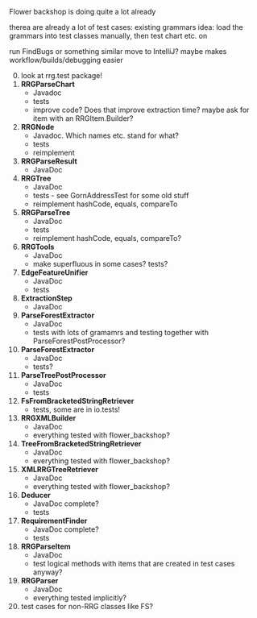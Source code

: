 Flower backshop is doing quite a lot already

therea are already a lot of test cases: existing grammars
idea: load the grammars into test classes manually, then test chart etc. on 

run FindBugs or something similar
move to IntelliJ? maybe makes workflow/builds/debugging easier

0. look at rrg.test package!
1. **RRGParseChart**
    - Javadoc
    - tests
    - improve code? Does that improve extraction time? maybe ask for item with an RRGItem.Builder?
2. **RRGNode** 
    - Javadoc. Which names etc. stand for what?
    - tests
    - reimplement
3. **RRGParseResult**
    - JavaDoc 
4. **RRGTree**
    - JavaDoc
    - tests - see GornAddressTest for some old stuff
    - reimplement hashCode, equals, compareTo
5. **RRGParseTree**
    - JavaDoc
    - tests
    - reimplement hashCode, equals, compareTo?
6. **RRGTools**
    - JavaDoc
    - make superfluous in some cases? tests?
7. **EdgeFeatureUnifier**
    - JavaDoc
    - tests
8. **ExtractionStep**
    - JavaDoc
9. **ParseForestExtractor**
    - JavaDoc
    - tests with lots of gramamrs and testing together with ParseForestPostProcessor?
10. **ParseForestExtractor**
    - JavaDoc
    - tests?
11. **ParseTreePostProcessor**
    - JavaDoc
    - tests
12. **FsFromBracketedStringRetriever**
    - tests, some are in io.tests!
13. **RRGXMLBuilder**
    - JavaDoc
    - everything tested with flower_backshop?
14. **TreeFromBracketedStringRetriever**
    - JavaDoc
    - everything tested with flower_backshop?
15. **XMLRRGTreeRetriever**
    - JavaDoc
    - everything tested with flower_backshop?
16. **Deducer**
    - JavaDoc complete?
    - tests
17. **RequirementFinder**
    - JavaDoc complete?
    - tests
18. **RRGParseItem**
    - JavaDoc
    - test logical methods with items that are created in test cases anyway?
19. **RRGParser**
    - JavaDoc
    - everything tested implicitly?
20. test cases for non-RRG classes like FS?
